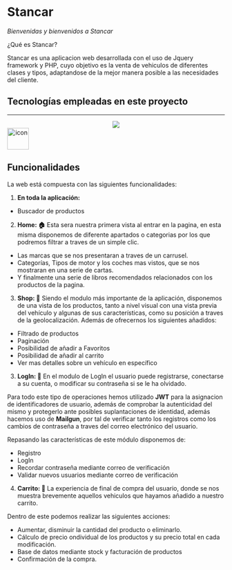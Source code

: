 # Stancar

_Bienvenidas y bienvenidos a Stancar_ 

¿Qué es Stancar? 

Stancar es una aplicacion web desarrollada con el uso de Jquery framework y PHP, cuyo objetivo es la venta de vehiculos de diferentes clases y tipos, adaptandose de la mejor manera posible a las necesidades del cliente.


## Tecnologías empleadas en este proyecto
***
<p align="center">
  <a href="https://skillicons.dev">
    <img src="https://skillicons.dev/icons?i=bootstrap,css,html,js,php,github" />
  </a>
 <a   <div style="display: flex; align-items: flex-start;"><img src="https://techstack-generator.vercel.app/mysql-icon.svg" alt="icon" width="50" height="50" /></div></a>
</p>

## Funcionalidades

La web está compuesta con las siguientes funcionalidades:


1. __En toda la aplicación:__ 
  * Buscador de productos

2. __Home: 🏠__ 
Esta sera nuestra primera vista al entrar en la pagina, en esta misma disponemos de diferente apartados o categorias por los que podremos filtrar a traves de un simple clic.

  * Las marcas que se nos presentaran a traves de un carrusel.
  * Categorías, Tipos de motor y los coches mas vistos, que se nos mostraran en una serie de cartas.
  * Y finalmente una serie de libros recomendados relacionados con los productos de la pagina.

3. __Shop: 🏪__ 
Siendo el modulo más importante de la aplicación, disponemos de una vista de los productos, tanto a nivel visual con una vista previa del vehículo y algunas de sus características, como su posición a traves de la geolocalización. Además de ofrecernos los siguientes añadidos:

  * Filtrado de productos
  * Paginación
  * Posibilidad de añadir a Favoritos
  * Posibilidad de añadir al carrito
  * Ver mas detalles sobre un vehículo en específico



3. __LogIn: 🔐__ 
En el modulo de LogIn el usuario puede registrarse, conectarse a su cuenta, o modificar su contraseña si se le ha olvidado.

Para todo este tipo de operaciones hemos utilizado <strong>JWT</strong> para la asignacion de identificadores de usuario, además de comprobar la autenticidad del mismo y protegerlo ante posibles suplantaciones de identidad, además hacemos uso de <strong>Mailgun</strong>, por tal de verificar tanto los registros como los cambios de contraseña a traves del correo electrónico del usuario. 

Repasando las características de este módulo disponemos de:

  * Registro 
  * LogIn
  * Recordar contraseña mediante correo de verificación
  * Validar nuevos usuarios mediante correo de verificación

4. __Carrito: 🛒__ 
La experiencia de final de compra del usuario, donde se nos muestra brevemente aquellos vehiculos que hayamos añadido a nuestro carrito.

Dentro de este podemos realizar las siguientes acciones:

  * Aumentar, disminuir la cantidad del producto o eliminarlo.
  * Cálculo de precio ondividual de los productos y su precio total en cada modificación.
  * Base de datos mediante stock y facturación de productos
  * Confirmación de la compra.
  




